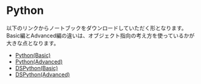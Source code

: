 # Python

以下のリンクからノートブックをダウンロードしていただく形となります。  
Basic編とAdvanced編の違いは、オブジェクト指向の考え方を使っているかが大きな点となります。

- [Python(Basic)](https://kiryu-3.github.io/Python/python_basic/index.html)  
- [Python(Advanced)](https://kiryu-3.github.io/Python/python_advanced/index.html)
- [DSPython(Basic)](https://kiryu-3.github.io/Python/dspython_basic/index.html)
- [DSPython(Advanced)](https://kiryu-3.github.io/Python/dspython_advanced/index.html)
